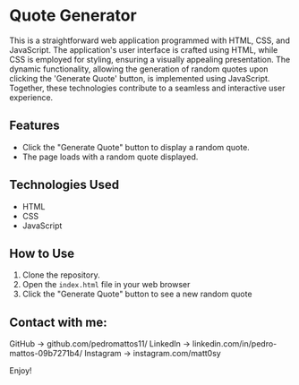 # Quote Generator

This is a straightforward web application programmed with HTML, CSS, and JavaScript. The application's user interface is crafted using HTML, while CSS is employed for styling, ensuring a visually appealing presentation. The dynamic functionality, allowing the generation of random quotes upon clicking the 'Generate Quote' button, is implemented using JavaScript. Together, these technologies contribute to a seamless and interactive user experience.

## Features

- Click the "Generate Quote" button to display a random quote.
- The page loads with a random quote displayed.

## Technologies Used

- HTML
- CSS
- JavaScript

## How to Use

1. Clone the repository.
2. Open the `index.html` file in your web browser
3. Click the "Generate Quote" button to see a new random quote

## Contact with me:

GitHub -> github.com/pedromattos11/
LinkedIn -> linkedin.com/in/pedro-mattos-09b7271b4/
Instagram -> instagram.com/matt0sy

Enjoy!
